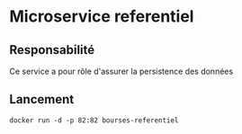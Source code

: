 # Microservice referentiel

## Responsabilité

Ce service a pour rôle d'assurer la persistence des données

## Lancement

    docker run -d -p 82:82 bourses-referentiel
